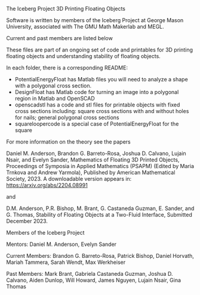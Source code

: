 The Iceberg Project
3D Printing Floating Objects

Software is written by members of the Iceberg Project at George Mason University, associated with 
The GMU Math Makerlab and MEGL.  

Current and past members are listed below

These files are part of an ongoing set of code and printables for 3D printing floating objects and understanding stability of floating objects. 

In each folder, there is a corresponding README: 

- PotentialEnergyFloat has Matlab files you will need to analyze a shape with a polygonal cross section.
- DesignFloat has Matlab code for turning an image into a polygonal region in Matlab and OpenSCAD
- openscadstl has a code and stl files for printable objects with fixed cross sections including: square cross sections with and without holes for nails; general polygonal cross sections
- squareloopercode is a special case of PotentialEnergyFloat for the square 

For more information on the theory see the papers 

Daniel M. Anderson, Brandon G. Barreto-Rosa, Joshua D. Calvano, Lujain Nsair, and Evelyn Sander, Mathematics of Floating 3D Printed Objects,
Proceedings of Symposia in Applied Mathematics (PSAPM) (Edited by Maria Trnkova and Andrew Yarmola),
Published by American Mathematical Society, 2023. 
A downloadable version appears in: 
https://arxiv.org/abs/2204.08991

and 

D.M. Anderson, P.R. Bishop, M. Brant, G. Castaneda Guzman, E. Sander, and G. Thomas, 
Stability of Floating Objects at a Two-Fluid Interface, Submitted December 2023. 


Members of the Iceberg Project

Mentors: 
Daniel M. Anderson, 
Evelyn Sander

Current Members: 
Brandon G. Barreto-Rosa,
Patrick Bishop,
Daniel Horvath,
Mariah Tammera, 
Sarah Wendt,
Max Werkheiser

Past Members: 
Mark Brant,
Gabriela Castaneda Guzman,
Joshua D. Calvano,
Aiden Dunlop,
Will Howard,
James Nguyen,
Lujain Nsair,
Gina Thomas
